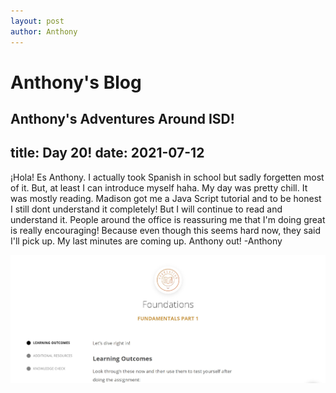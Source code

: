 ```yaml
---
layout: post
author: Anthony
---
```

# Anthony's Blog
Anthony's Adventures Around ISD!
---

title: Day 20!
date:  2021-07-12
---
¡Hola! Es Anthony. I actually took Spanish in school but sadly forgetten most of it. But, at least I can introduce myself haha. My day was pretty chill. It was mostly reading. Madison got me a Java Script tutorial and to be honest I still dont understand it completely! But I will continue to read and understand it. People around the office is reassuring me that I'm doing great is really encouraging! Because even though this seems hard now, they said I'll pick up. My last minutes are coming up. Anthony out! -Anthony 

![Java Script](images/java-script-tutorial.jpg)